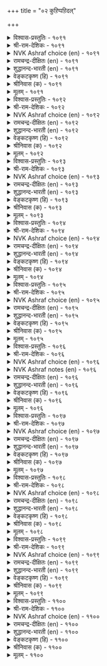 +++
title = "०२ कुऱिप्पऱिदल्"

+++


<details><summary>विश्वास-प्रस्तुतिः - १०९१</summary>

इरुनोक्कु इवळुण्गण् उळ्ळदु ऒरुनोक्कु
नोय्नोक्कॊऩ् ऱन्नोय् मरुन्दु। १०९१
</details>

<details><summary>श्री-राम-देशिकः - १०९१</summary>

अयास्तु स्वञ्जने नेत्रे दृष्टिद्व्यसमन्विते ।  
मह्यं रोगं ददात्येका श्मयत्यपरा तु तम् ॥ १०९१॥
</details>

<details><summary>NVK Ashraf choice (en) - १०९१</summary>

१०९१
Her painted eyes have a double effect:
One glance brings pain and the other cures.
(N.V.K. Ashraf)
</details>

<details><summary>रामचन्द्र-दीक्षितः (en) - १०९१</summary>

1091 irunōkku ivaḷuṇkaṇ uḷḷatu orunōkku  
nōynōkkoṉṟu annōy maruntu.

1091\. The glances of her collirium-painted eyes have a double sway. One wounds and the other heals.  
</details>

<details><summary>शुद्धानन्द-भारती (en) - १०९१</summary>

1\. இருநோக்கு இவளுண்கண் உள்ளது ஒருநோக்கு  
நோய்நோககொன் றந்நோய் மருந்து.  
Her painted eyes, two glances dart  
One hurts; the other heals my heart.        1091  
</details>

<details><summary>वेङ्कटकृष्ण (हि) - १०९१</summary>

1091
इसके कजरारे नयन, रखते हैं दो दृष्टि ।  
रोग एक, उस रोग की, दवा दूसरी दृष्टि ॥
</details>

<details><summary>श्रीनिवास (क) - १०९१</summary>

1091. इवळ (ई ऎळॆवॆण्णिन) कप्पु हच्चिद कण्णुगळल्लि ऎरडु बगॆयाद नोटविदॆ. ऒन्दु यातनॆयुण्टु माडिदरॆ मत्तॊन्दु यातनॆयन्नु परिहरिसुवुदु

</details>

<details><summary>मूलम् - १०९१</summary>

इरुनोक्कु इवळुण्गण् उळ्ळदु ऒरुनोक्कु
नोय्नोक्कॊऩ् ऱन्नोय् मरुन्दु। १०९१
</details>

<details><summary>विश्वास-प्रस्तुतिः - १०९२</summary>

कण्गळवु कॊळ्ळुम् सिऱुनोक्कम् कामत्तिल्
सॆम्बागम् अऩ्ऱु पॆरिदु। १०९२
</details>

<details><summary>श्री-राम-देशिकः - १०९२</summary>

तस्याः क्षणिकदृष्टिर्या सकूतं प्रेरिता मयि ।  
न सा कामार्घभागा स्यात् ततोऽपि महती किल ॥ १०९२॥
</details>

<details><summary>NVK Ashraf choice (en) - १०९२</summary>

१०९२
A single sneaky glance of her eyes
Is more than half the pleasure of love. *
(W.H. Drew and J. Lazarus)
</details>

<details><summary>रामचन्द्र-दीक्षितः (en) - १०९२</summary>

1092 kaṇkaḷavu koḷḷum ciṟunōkkam kāmattil  
cempākam aṉṟu peritu.

1092\. More telling than her actual embrace are her stealthy love looks.  
</details>

<details><summary>शुद्धानन्द-भारती (en) - १०९२</summary>

2\. கண்களவு கொள்ளும் சிறுநோக்கம் காமத்தில்  
செம்பாகம் அன்று பெரிது.  
Her furtive lightning glance is more  
Than enjoyment of sexual lore.        1092  
</details>

<details><summary>वेङ्कटकृष्ण (हि) - १०९२</summary>

1092
आंख बचा कर देखना, तनिक मुझे क्षण काल ।  
अर्द्ध नहीं, संयोग का, उससे अधिक रसाल ॥
</details>

<details><summary>श्रीनिवास (क) - १०९२</summary>

1092. तन्न कण्णुगळिन्दले नन्नन्नु अपहरिसिरुव ई ऎळॆवॆण्णिन किरु नोटवु, सम्भोग सुखदल्लि केवल अर्धभागमात्रवल्ल अदक्किन्त अधिक सुखवन्नु नीडुवुदु.

</details>

<details><summary>मूलम् - १०९२</summary>

कण्गळवु कॊळ्ळुम् सिऱुनोक्कम् कामत्तिल्
सॆम्बागम् अऩ्ऱु पॆरिदु। १०९२
</details>

<details><summary>विश्वास-प्रस्तुतिः - १०९३</summary>

नोक्किऩाळ् नोक्कि इऱैञ्जिऩाळ् अह्दवळ्
याप्पिऩुळ् अट्टिय नीर्। १०९३
</details>

<details><summary>श्री-राम-देशिकः - १०९३</summary>

सा मां ददर्श, दृष्टा सा मया मन्राननाऽभवत् ।  
तदेत् प्रेमवृद्धयर्थ रचितं जलसेचनम् ॥ १०९३॥
</details>

<details><summary>NVK Ashraf choice (en) - १०९३</summary>

१०९३
She looked, and dropped her head,
And so watered the plant of love.
(P.S. Sundaram)
</details>

<details><summary>रामचन्द्र-दीक्षितः (en) - १०९३</summary>

1093 nōkkiṉāṉ nōkki iṟaiñciṉāḷ aḵtavaḷ  
yāppiṉuḷ aṭṭiya nīr.

1093\. She gazed and gazed but she became shy and her bashful look has nurtured the plant of love between us.  
</details>

<details><summary>शुद्धानन्द-भारती (en) - १०९३</summary>

3\. நோக்கினாள் நோக்கி இறைஞ்சினாள் அஃதவள்  
யாப்பினுள் அட்டிய நீர்.  
She looked; looking bowed her head  
And love-plant was with water fed.        1093  
</details>

<details><summary>वेङ्कटकृष्ण (हि) - १०९३</summary>

1093
देखा, उसने देख कर, झुका लिया जो सीस ।  
वह क्यारी में प्रेम की, देना था जल सींच ॥
</details>

<details><summary>श्रीनिवास (क) - १०९३</summary>

1093. नन्नन्नु नोडिदळु; नोडि नाचि तलॆ तग्गिसिदळु; अदु अवळु पोषिसुव प्रेमलतॆगॆ सुरिद नीरिनन्तॆ.

</details>

<details><summary>मूलम् - १०९३</summary>

नोक्किऩाळ् नोक्कि इऱैञ्जिऩाळ् अह्दवळ्
याप्पिऩुळ् अट्टिय नीर्। १०९३
</details>

<details><summary>विश्वास-प्रस्तुतिः - १०९४</summary>

याऩ्नोक्कुम् कालै निलऩ्नोक्कुम् नोक्काक्काल्
ताऩ्नोक्कि मॆल्ल नगुम्। १०९४
</details>

<details><summary>श्री-राम-देशिकः - १०९४</summary>

मयि पश्यति सा भूमिं पश्येन्नम्रमुखी स्थिता ।  
मय्यपश्यति मां दृष्ट्वा कुर्यान्मन्दस्मितं तु सा ॥ १०९४॥
</details>

<details><summary>NVK Ashraf choice (en) - १०९४</summary>

१०९४
When I look, she looks to the ground.
When I don't, she looks and gently smiles! *
(P.S. Sundaram)
</details>

<details><summary>रामचन्द्र-दीक्षितः (en) - १०९४</summary>

1094 yāṉnōkkum kālai nilaṉnōkkum nōkkākkāl  
tāṉnōkki mella nakum.

1094\. She casts her shy look on earth when I gaze at her; but if I turn aside, she glances at me with a gentle smile.  
</details>

<details><summary>शुद्धानन्द-भारती (en) - १०९४</summary>

4\. யான்நோக்குங் காலை நிலன்நோக்கும் நோக்காக்கால்  
தான்நோக்கி மெல்ல நகும்.  
I look; she droops to earth awhile  
I turn; she looks with gentle smile.        1094  
</details>

<details><summary>वेङ्कटकृष्ण (हि) - १०९४</summary>

1094
मैं देखूँ तो डालती, दृष्टि भूमि की ओर ।  
ना देखूँ तो देख खुद, मन में रही हिलोर ॥
</details>

<details><summary>श्रीनिवास (क) - १०९४</summary>

1094. नानु नोडुवाग अवळु नॆलवन्नु नोडुवळु; नानु नोडदिरुवाग (नन्नन्नु) नोडि कुडिनगॆ सूसुवळु.

</details>

<details><summary>मूलम् - १०९४</summary>

याऩ्नोक्कुम् कालै निलऩ्नोक्कुम् नोक्काक्काल्
ताऩ्नोक्कि मॆल्ल नगुम्। १०९४
</details>

<details><summary>विश्वास-प्रस्तुतिः - १०९५</summary>

कुऱिक्कॊण्डु नोक्कामै अल्लाल् ऒरुगण्
सिऱक्कणित्ताळ् पोल नगुम् १०९५
</details>

<details><summary>श्री-राम-देशिकः - १०९५</summary>

यद्यप्योषा न मां साक्षात् पश्यत्यत्र न संशयः ।  
अथापि मीलिताक्षीव भृत्वा मन्दं हसेदियम् ॥ १०९५॥
</details>

<details><summary>NVK Ashraf choice (en) - १०९५</summary>

१०९५
Without looking straight,
She passes a slanting glance and smiles. *
(K. Kannan)
</details>

<details><summary>रामचन्द्र-दीक्षितः (en) - १०९५</summary>

1095 kuṟikkoṇṭu nōkkāmai allāl orukaṇ  
ciṟakkaṇittāḷ pōla nakum.

1095\. Without looking straight at me, with furtive glances she smiles inwardly.  
</details>

<details><summary>शुद्धानन्द-भारती (en) - १०९५</summary>

5\. குறிக்கொண்டு நோக்காமை அல்லால் ஒருகண்  
சிறக்கணித்தாள் போல நகும்.  
No direct gaze; a side-long glance  
She darts at me and smiles askance.        1095  
</details>

<details><summary>वेङ्कटकृष्ण (हि) - १०९५</summary>

1095
सीधे वह नहीं देखती, यद्यपि मेरी ओर ।  
सुकुचाती सी एक दृग, मन में रही हिलोर ॥
</details>

<details><summary>श्रीनिवास (क) - १०९५</summary>

1095. नन्नन्नु नेरवागि नोडदिरुवुदु मात्रवल्लदॆ, ऒन्दु कण्णन्नु अरॆ मुच्चिद हागॆ माडि, कडॆगण्ण नोटदिन्द नोडि नगुवळु.

</details>

<details><summary>मूलम् - १०९५</summary>

कुऱिक्कॊण्डु नोक्कामै अल्लाल् ऒरुगण्
सिऱक्कणित्ताळ् पोल नगुम् १०९५
</details>

<details><summary>विश्वास-प्रस्तुतिः - १०९६</summary>

उऱाअ तवर्बोल् सॊलिऩुम् सॆऱाअर्सॊल्
ऒल्लै उणरप् पडुम्। १०९६
</details>

<details><summary>श्री-राम-देशिकः - १०९६</summary>

अप्रीतवाक्यसदृशं ब्रूयात्सा कठिनं बहिः ।  
परन्तु हृदये क्रोधो नास्तीति ज्ञायते क्षणात् ॥ १०९६॥
</details>

<details><summary>NVK Ashraf choice (en) - १०९६</summary>

१०९६
They may speak like strangers, but the words
Will soon reveal their intimacy.
(N.V.K. Ashraf)
</details>

<details><summary>NVK Ashraf notes (en) - १०९६</summary>

१०९६. Compare with १०९९ for similar ideas. 
</details>

<details><summary>रामचन्द्र-दीक्षितः (en) - १०९६</summary>

1096 uṟāa tavarpōl coliṉum ceṟāarcol  
ollai uṇarap paṭum.

1096\. Though her words are as harsh as those of a stranger, they betoken only love.  
</details>

<details><summary>शुद्धानन्द-भारती (en) - १०९६</summary>

6\. உறாஅ தவர்போல் சொலினும் செறாஅர்சொல்  
ஒல்லை உணரப் படும்.  
Their words at first seem an offence  
But quick we feel them friendly ones.        1096  
</details>

<details><summary>वेङ्कटकृष्ण (हि) - १०९६</summary>

1096
यदुअपि वह अनभिज्ञ सी, करती है कटु बात ।  
बात नहीं है क्रुद्ध की, झट होती यह ज्ञात ॥
</details>

<details><summary>श्रीनिवास (क) - १०९६</summary>

1096. हॊर नोटक्कॆ अवरु अपरिचितरन्तॆ (कुपित) सम्भाषणॆ नडॆसिदरू, अदु निजवागि वैरविल्लद प्रणय सल्लाप ऎम्बुदु ऒडनॆये तिळियुवुदु.

</details>

<details><summary>मूलम् - १०९६</summary>

उऱाअ तवर्बोल् सॊलिऩुम् सॆऱाअर्सॊल्
ऒल्लै उणरप् पडुम्। १०९६
</details>

<details><summary>विश्वास-प्रस्तुतिः - १०९७</summary>

सॆऱाअच् चिऱुसॊल्लुम् सॆऱ्ऱार्बोल् नोक्कुम्
उऱाअर्बोऩ्ऱु उऱ्ऱार् कुऱिप्पु। १०९७
</details>

<details><summary>श्री-राम-देशिकः - १०९७</summary>

वचः क्रूरं निष्कपटमरिवद्दर्शनं च यत् ।  
तदन्तःप्रीतियुक्तानां लक्षणं प्रोच्यते बुधैः ॥ १०९७॥
</details>

<details><summary>NVK Ashraf choice (en) - १०९७</summary>

१०९७
Words that look unfriendly and looks that look offending
Are signs of love in disguise.
(S.M. Diaz), (M.S. Poornalingam Pillai)
</details>

<details><summary>रामचन्द्र-दीक्षितः (en) - १०९७</summary>

1097 ceṟāac ciṟucollum ceṟṟārpōl nōkkum  
uṟāarpōṉṟu uṟṟār kuṟippu.

1097\. The pretended angry look and the bitter-sweet word of the beloved are like those of a stranger. Surely these are but the masks of her love.  
</details>

<details><summary>शुद्धानन्द-भारती (en) - १०९७</summary>

7\. செறாஅச் சிறுசொல்லும் செற்றார்போல் நோக்கும்  
உறாஅர்போன்று உற்றார் குறிப்பு.  
Harsh little words; offended looks,  
Are feigned consenting love-lorn tricks.        1097  
</details>

<details><summary>वेङ्कटकृष्ण (हि) - १०९७</summary>

1097
रुष्ट दृष्टि है शत्रु सम, कटुक वचन सप्रीति ।  
दिखना मानों अन्य जन, प्रेमी जन की रीति ॥
</details>

<details><summary>श्रीनिवास (क) - १०९७</summary>

1097. हॊर नोटक्कॆ अपरिचितर रीतियल्लि आडुव कठिण मातुगळू हगॆगळन्तॆ काणुव नोटवू प्रणयिगळ अन्तरङ्गवन्नु कुरित सङ्केतवे आगुवुदु.

</details>

<details><summary>मूलम् - १०९७</summary>

सॆऱाअच् चिऱुसॊल्लुम् सॆऱ्ऱार्बोल् नोक्कुम्
उऱाअर्बोऩ्ऱु उऱ्ऱार् कुऱिप्पु। १०९७
</details>

<details><summary>विश्वास-प्रस्तुतिः - १०९८</summary>

असैयियऱ्कु उण्डाण्डो र् एऎर्याऩ् नोक्कप्
पसैयिऩळ् पैय नगुम्। १०९८
</details>

<details><summary>श्री-राम-देशिकः - १०९८</summary>

मयि पश्यति तद् दृष्ट्वा प्रीता मन्दं हसेदियम् ।  
तस्याश्चलन्त्यास्तत्कृत्य रमणीयं प्राकाशते ॥ १०९८॥
</details>

<details><summary>NVK Ashraf choice (en) - १०९८</summary>

१०९८
Her gentle smile to my pleading look
Adds beauty to her gentle nature. *
(P.S. Sundaram), (M.S. Poornalingam Pillai)
</details>

<details><summary>रामचन्द्र-दीक्षितः (en) - १०९८</summary>

1098 acaiyiyaṟku uṇṭuāṇṭōr ēeryāṉ nōkkap  
pacaiyiṉaḷ paiya nakum.

1098\. When I look beseechingly at her she returns a gentle smile. Oh, what bewitching charm fills the tender maid’s look!  
</details>

<details><summary>शुद्धानन्द-भारती (en) - १०९८</summary>

8\. அசையியற்கு உண்டாண்டோர் ஏஎர்யான் நோக்கப்  
பசையினள் பைய நகும்.  
What a grace the slim maid has!  
As I look she slightly smiles.        1098  
</details>

<details><summary>वेङ्कटकृष्ण (हि) - १०९८</summary>

1098
मैं देखूँ तो, स्निग्ध हो, करे मंद वह हास ।  
सुकुमारी में उस समय, एक रही छवी ख़ास ॥
</details>

<details><summary>श्रीनिवास (क) - १०९८</summary>

1098. नानु नोडुवाग (अवळु) प्रेमार्द्रळागि मैदु नगॆ सूसुवळु; लताङ्गियाद अवळल्लि आग ऒन्दु बगॆय चॆलुवु अरळुवुदु.

</details>

<details><summary>मूलम् - १०९८</summary>

असैयियऱ्कु उण्डाण्डो र् एऎर्याऩ् नोक्कप्
पसैयिऩळ् पैय नगुम्। १०९८
</details>

<details><summary>विश्वास-प्रस्तुतिः - १०९९</summary>

एदिलार् पोलप् पॊदुनोक्कु नोक्कुदल्
कादलार् कण्णे उळ। १०९९
</details>

<details><summary>श्री-राम-देशिकः - १०९९</summary>

उदासीनैः समं बाह्ये यदन्योन्यनिरीक्षणम् ।  
अन्तः स्थितां प्रीतिमेव तद् व्यनक्ति तयोस्तदा ॥ १०९९॥
</details>

<details><summary>NVK Ashraf choice (en) - १०९९</summary>

१०९९
To look at each other as if they were strangers
Belongs to lovers alone.
(P.S. Sundaram)
</details>

<details><summary>रामचन्द्र-दीक्षितः (en) - १०९९</summary>

1099 ētilār pōlap potunōkku nōkkutal  
kātalār kaṇṇē uḷa.

1099\. Oh, what an indifferent air do the lovers assume! They look at each other as if they were strangers.  
</details>

<details><summary>शुद्धानन्द-भारती (en) - १०९९</summary>

9\. ஏதிலார் போலப் பொதுநோக்கு நோக்குதல்  
காதலார் கண்ணே யுள.  
Between lovers we do discern  
A stranger's look of unconcern.        1099  
</details>

<details><summary>वेङ्कटकृष्ण (हि) - १०९९</summary>

1099
उदासीन हो देखना, मानों हो अनजान ।  
प्रेमी जन के पास ही, रहती ऐसी बान ॥
</details>

<details><summary>श्रीनिवास (क) - १०९९</summary>

1099. अपरिचितरन्तॆ सामान्य नोटदिन्द नोडुवुदु प्रणयिगळल्लि सामान्य.

</details>

<details><summary>मूलम् - १०९९</summary>

एदिलार् पोलप् पॊदुनोक्कु नोक्कुदल्
कादलार् कण्णे उळ। १०९९
</details>

<details><summary>विश्वास-प्रस्तुतिः - ११००</summary>

कण्णॊडु कण्इणै नोक्कॊक्किऩ् वाय्च्चॊऱ्कळ्
ऎऩ्ऩ पयऩुम् इल। ११००
</details>

<details><summary>श्री-राम-देशिकः - ११००</summary>

लोके कामुकयोनेन्त्रे यदि प्रेम्णा परस्परम् ।  
पश्येतां, तहिं वचसा भाषणे किं प्रयोजनम् ॥ ११००॥
</details>

<details><summary>NVK Ashraf choice (en) - ११००</summary>

११००
When eyes with eyes commingle,
What do words avail?
(P.S. Sundaram)
</details>

<details><summary>रामचन्द्र-दीक्षितः (en) - ११००</summary>

1100 kaṇṇōṭu kaṇiṇai nōkkokkiṉ vāyccoṟkaḷ  
eṉṉa payaṉum ila.

1100\. Of what avail are words when eyes speak to eyes and heart whispers unto heart.  
</details>

<details><summary>शुद्धानन्द-भारती (en) - ११००</summary>

10\. கண்ணொடு கண்ணிணை நோக்கொக்கின் வாய்ச்சொற்கள்  
என்ன பயனும் இல.  
The words of mouth are of no use  
When eye to eye agrees the gaze.        1100  
</details>

<details><summary>वेङ्कटकृष्ण (हि) - ११००</summary>

1100
नयन नयन मिल देखते, यदि होता है योग ।  
वचनों का मूँह से कहे, है नहिं कुछ उपयोग ॥
</details>

<details><summary>श्रीनिवास (क) - ११००</summary>

1100. कण्णॊडनॆ कण्णुगळु ऒन्दागि कूडि ऒलवु सम्भाषणॆ नडॆसिदल्लि बरिय बायि मातुगळिन्द याव प्रयोजनवू इरुवुदिल्ल.
</details>

<details><summary>मूलम् - ११००</summary>

कण्णॊडु कण्इणै नोक्कॊक्किऩ् वाय्च्चॊऱ्कळ्
ऎऩ्ऩ पयऩुम् इल। ११००
</details>

